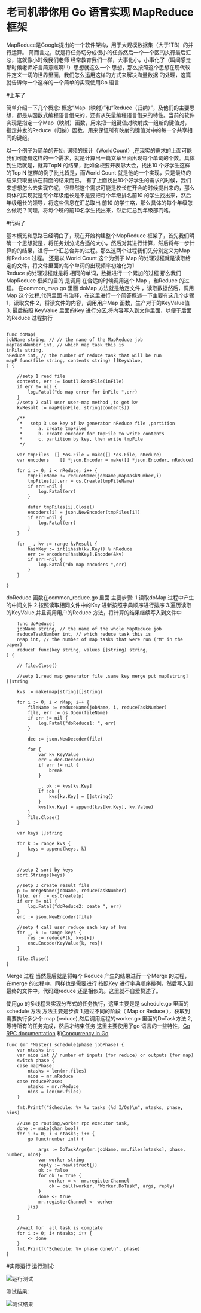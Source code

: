# 老司机带你用 Go 语言实现 MapReduce 框架




   MapReduce是Google提出的一个软件架构，用于大规模数据集（大于1TB）的并行运算。
简而言之，就是将任务切分成很小的任务然后一个一个区的执行最后汇总，这就像小时候我们老师
经常教育我们一样，大事化小，小事化了（瞬间感觉那时候老师好言简意赅啊!!!）思想就这么一个
思想，那么按照这个思想在现代软件定义一切的世界里面，我们怎么运用这样的方式来解决海量数据
的处理，这篇就告诉你一个这样的一个简单的实现使用Go 语言

#上车了

简单介绍一下几个概念:
    概念“Map（映射）”和“Reduce（归纳）”，及他们的主要思想，都是从函数式编程语言借来的，还有从矢量编程语言借来的特性。当前的软件实现是指定一个Map（映射）函数，用来把一组键值对映射成一组新的键值对，指定并发的Reduce（归纳）函数，用来保证所有映射的键值对中的每一个共享相同的键组。

以一个例子为简单的开始:
    词频的统计（WorldCount）,在现实的需求的上面可能我们可能有这样的一个需求，就是计算出一篇文章里面出现每个单词的个数。具体到生活就是，就算TopN 的结果，比如全校要开表彰大会，找出10 个好学生这样的Top N 这样的例子比比皆是，而World Count 就是他的一个实现，只是最终的结果只取出排在前面的结果而已。
    有了上面找出10个好学生的需求的时候，我们来想想怎么去实现它呢，很显然这个需求可能是校长在开会的时候提出来的，那么具体的实现就是每个年级组长是不是要把每个年级排名前10 的学生找出来，然后年级组长的领导，将这些信息在汇总取出 前10 的学生咯，那么具体的每个年级怎么做呢？同理，将每个班的前10名学生找出来，然后汇总到年级部门咯。

#代码了

基本概览和思路已经明白了，现在开始构建整个MapReduce 框架了，首先我们明确一个思想就是，将任务划分成合适的大小，然后对其进行计算，然后将每一步计算的的结果，进行一个汇总合并的过程。那么这两个过程我们先分别定义为Map 和Reduce 过程。
还是以 World Count 这个为例子
    Map 的处理过程就是读取给定的文件，将文件里面的每个单词的出现频率初始化为1  
    Reduce 的处理过程就是将 相同的单词，数据进行一个累加的过程
那么我们MapReduce 框架的目的 是调用 在合适的时候调用这个 Map ，和Reduce 的过程。
在common_map.go 里面 doMap 方法就是给定文件 ，读取数据然后，调用Map 这个过程,代码里面
有注释，在这里进行一个简答概述一下主要有这几个步骤
1，读取文件
2，将读文件的内容，调用用户Map 函数，生产对于的KeyValue值
3, 最后按照 KeyValue 里面的Key 进行分区,将内容写入到文件里面，以便于后面的Reduce 过程执行


```

func doMap( 
jobName string, // // the name of the MapReduce job
mapTaskNumber int, // which map task this is
inFile string,
nReduce int, // the number of reduce task that will be run 
mapF func(file string, contents string) []KeyValue,
) {
	
	//setp 1 read file
	contents, err := ioutil.ReadFile(inFile)
	if err != nil {
		log.Fatal("do map error for inFile ",err)
	}
	//setp 2 call user user-map method ,to get kv
	kvResult := mapF(inFile, string(contents))

	/**
	 *   setp 3 use key of kv generator nReduce file ,partition
	 *      a. create tmpFiles
	 *      b. create encoder for tmpFile to write contents
	 *      c. partition by key, then write tmpFile
	 */

	var tmpFiles  [] *os.File = make([] *os.File, nReduce)
	var encoders    [] *json.Encoder = make([] *json.Encoder, nReduce)

	for i := 0; i < nReduce; i++ {
		tmpFileName := reduceName(jobName,mapTaskNumber,i)
		tmpFiles[i],err = os.Create(tmpFileName)
		if err!=nil {
			log.Fatal(err)
		}

		defer tmpFiles[i].Close()
		encoders[i] = json.NewEncoder(tmpFiles[i])
		if err!=nil {
			log.Fatal(err)
		}
	}

	for _ , kv := range kvResult {
		hashKey := int(ihash(kv.Key)) % nReduce
		err := encoders[hashKey].Encode(&kv)
		if err!=nil {
			log.Fatal("do map encoders ",err)
		}
	}

}
```

doReduce 函数在common_reduce.go 里面
主要步骤:
1.读取doMap 过程中产生的中间文件
2.按照读取相同文件中的Key 进新按照字典顺序进行排序
3.遍历读取的KeyValue,并且调用用户的Reduce 方法，将计算的结果继续写入到文件中


```
    func doReduce(
	jobName string, // the name of the whole MapReduce job
	reduceTaskNumber int, // which reduce task this is
	nMap int, // the number of map tasks that were run ("M" in the paper)
	reduceF func(key string, values []string) string,
) {
	
	// file.Close()

	//setp 1,read map generator file ,same key merge put map[string][]string

	kvs := make(map[string][]string)

	for i := 0; i < nMap; i++ {
		fileName := reduceName(jobName, i, reduceTaskNumber)
		file, err := os.Open(fileName)
		if err != nil {
			log.Fatal("doReduce1: ", err)
		}

		dec := json.NewDecoder(file)

		for {
			var kv KeyValue
			err = dec.Decode(&kv)
			if err != nil {
				break
			}

			_, ok := kvs[kv.Key]
			if !ok {
				kvs[kv.Key] = []string{}
			}
			kvs[kv.Key] = append(kvs[kv.Key], kv.Value)
		}
		file.Close()
	}

	var keys []string

	for k := range kvs {
		keys = append(keys, k)
	}


	//setp 2 sort by keys
	sort.Strings(keys)

	//setp 3 create result file
	p := mergeName(jobName, reduceTaskNumber)
	file, err := os.Create(p)
	if err != nil {
		log.Fatal("doReduce2: ceate ", err)
	}
	enc := json.NewEncoder(file)

	//setp 4 call user reduce each key of kvs
	for _, k := range keys {
		res := reduceF(k, kvs[k])
		enc.Encode(KeyValue{k, res})
	}

	file.Close()
}

```
Merge 过程
当然最后就是将每个 Reduce 产生的结果进行一个Merge 的过程，在merge 的过程中，同样也是需要进行
按照Key 进行字典顺序排列，然后写入到最终的文件中。代码跟reduce 还是相似的。这里就不自爱赘述了。

使用go 的多线程来实现分布式的任务执行，这里主要是是 schedule.go 里面的schedule 方法
方法主要是步骤
    1,通过不同的阶段（ Map or Reduce ），获取到需要执行多少个 map (reduce),然后调用远程的worker.go 里面的DoTask方法
    2,等待所有的任务完成，然后才结束任务
这里主要使用了go 语言的一些特性，[Go RPC documentation](https://golang.org/pkg/net/rpc/) 和[Concurrency in Go](https://golang.org/doc/effective_go.html#concurrency)

```
func (mr *Master) schedule(phase jobPhase) {
	var ntasks int
	var nios int // number of inputs (for reduce) or outputs (for map)
	switch phase {
	case mapPhase:
		ntasks = len(mr.files)
		nios = mr.nReduce
	case reducePhase:
		ntasks = mr.nReduce
		nios = len(mr.files)
	}

	fmt.Printf("Schedule: %v %v tasks (%d I/Os)\n", ntasks, phase, nios)

	//use go routing,worker rpc executor task,
	done := make(chan bool)
	for i := 0; i < ntasks; i++ {
		go func(number int) {

			args := DoTaskArgs{mr.jobName, mr.files[ntasks], phase, number, nios}
			var worker string
			reply := new(struct{})
			ok := false
			for ok != true {
				worker = <- mr.registerChannel
				ok = call(worker, "Worker.DoTask", args, reply)
			}
			done <- true
			mr.registerChannel <- worker
		}(i)

	}

	//wait for  all task is complate
	for i := 0; i< ntasks; i++ {
		<- done
	}
	fmt.Printf("Schedule: %v phase done\n", phase)
}

```

#实际运行
运行测试:

![运行测试](img/test.png)

测试结果:

![测试结果](img/check.png)














